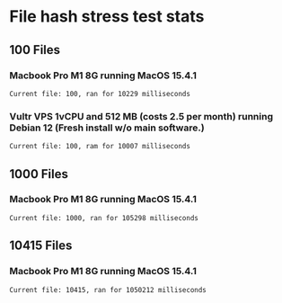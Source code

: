 # File hash stress test stats
## 100 Files
### Macbook Pro M1 8G running MacOS 15.4.1
`Current file: 100, ran for 10229 milliseconds`
### Vultr VPS 1vCPU and 512 MB (costs 2.5 per month) running Debian 12 (Fresh install w/o main software.)
`Current file: 100, ram for 10007 milliseconds`

## 1000 Files
### Macbook Pro M1 8G running MacOS 15.4.1
`Current file: 1000, ran for 105298 milliseconds`

## 10415 Files
### Macbook Pro M1 8G running MacOS 15.4.1
`Current file: 10415, ran for 1050212 milliseconds`
